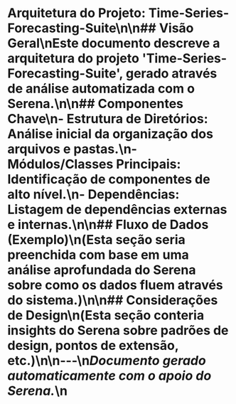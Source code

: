 # Arquitetura do Projeto: Time-Series-Forecasting-Suite\n\n## Visão Geral\nEste documento descreve a arquitetura do projeto \'Time-Series-Forecasting-Suite\', gerado através de análise automatizada com o Serena.\n\n## Componentes Chave\n- **Estrutura de Diretórios:** Análise inicial da organização dos arquivos e pastas.\n- **Módulos/Classes Principais:** Identificação de componentes de alto nível.\n- **Dependências:** Listagem de dependências externas e internas.\n\n## Fluxo de Dados (Exemplo)\n(Esta seção seria preenchida com base em uma análise aprofundada do Serena sobre como os dados fluem através do sistema.)\n\n## Considerações de Design\n(Esta seção conteria insights do Serena sobre padrões de design, pontos de extensão, etc.)\n\n---\n*Documento gerado automaticamente com o apoio do Serena.*\n
